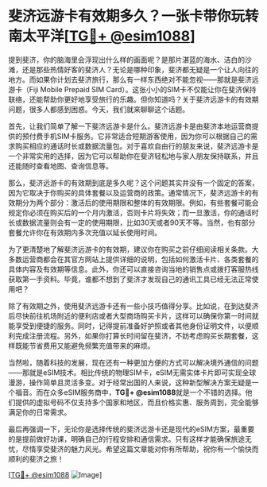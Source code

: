 # 斐济远游卡有效期多久？一张卡带你玩转南太平洋[[TG💪+ @esim1088](https://t.me/s/esim1088)]

提到斐济，你的脑海里会浮现出什么样的画面呢？是那片湛蓝的海水、洁白的沙滩，还是那些热情好客的斐济人？无论是哪种印象，斐济都无疑是一个让人向往的地方。而如果你计划去斐济旅行，那么有一样东西绝对不能忽视——那就是斐济远游卡（Fiji Mobile Prepaid SIM Card）。这张小小的SIM卡不仅能让你在斐济保持联络，还能帮助你更好地享受旅行的乐趣。但你知道吗？关于斐济远游卡的有效期问题，很多人都感到困惑。今天，我们就来聊聊这个话题。

首先，让我们简单了解一下斐济远游卡是什么。斐济远游卡是由斐济本地运营商提供的预付费手机SIM卡服务。它非常适合短期游客使用，因为你可以根据自己的需求购买相应的通话时长或数据流量包。对于喜欢自由行的朋友来说，斐济远游卡是一个非常实用的选择，因为它可以帮助你在斐济轻松地与家人朋友保持联系，并且还能随时查看地图、查询信息等。

那么，斐济远游卡的有效期到底是多久呢？这个问题其实并没有一个固定的答案，因为它取决于你购买的具体套餐以及运营商的政策。通常情况下，斐济远游卡的有效期分为两个部分：激活后的使用期限和整体的有效期限。例如，有些套餐可能会规定你必须在购买后的一个月内激活，否则卡片将失效；而一旦激活，你的通话时长或数据流量则会有一定的使用期限，比如30天或者90天不等。当然，也有部分套餐允许你在有效期内多次充值以延长使用时间。

为了更清楚地了解斐济远游卡的有效期，建议你在购买之前仔细阅读相关条款。大多数运营商都会在其官方网站上提供详细的说明，包括如何激活卡片、各类套餐的具体内容及有效期等信息。此外，你还可以直接咨询当地的销售点或拨打客服热线获取第一手资料。毕竟，谁都不想到了斐济才发现自己的通讯工具已经无法正常使用吧？

除了有效期之外，使用斐济远游卡还有一些小技巧值得分享。比如说，在到达斐济后尽快前往机场附近的便利店或者大型商场购买卡片，这样可以确保你第一时间就能享受到便捷的服务。同时，记得提前准备好护照或者其他身份证明文件，以便顺利完成注册流程。另外，如果你打算长时间留在斐济，不妨考虑购买长期套餐，这样既能节省费用又能避免频繁充值带来的麻烦。

当然啦，随着科技的发展，现在还有一种更加方便的方式可以解决境外通信的问题——那就是eSIM技术。相比传统的物理SIM卡，eSIM无需实体卡片即可实现全球漫游，操作简单且灵活多变。对于经常出国的人来说，这种新型解决方案无疑是一个福音。而在众多eSIM服务商中，**TG💪+ @esim1088**就是一个不错的选择。他们提供的虚拟号码不仅支持多个国家和地区，而且价格实惠、服务周到，完全能够满足你的日常需求。

最后再强调一下，无论你是选择传统的斐济远游卡还是现代的eSIM方案，最重要的是提前做好功课，明确自己的行程安排和通信需求。只有这样才能确保旅途无忧，尽情享受斐济的魅力风光。希望这篇文章能对你有所帮助，祝你有一个愉快而顺利的斐济之旅！

[[TG💪+ @esim1088](https://t.me/s/esim1088) ![Image](https://i.postimg.cc/4NQfJmqS/Snipaste-2025-05-13-00-14-12.png)]